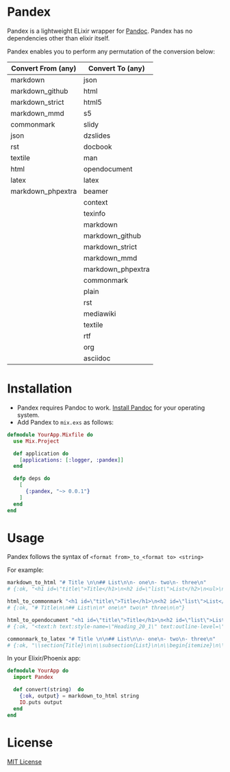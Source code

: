 # Pandex

Pandex is a lightweight ELixir wrapper for [Pandoc](http://pandoc.org). Pandex has no dependencies other than elixir itself.

Pandex enables you to perform any permutation of the conversion below:

Convert From (any)| Convert To (any)
------------------|-------------------
markdown          | json
markdown_github   | html
markdown_strict   | html5
markdown_mmd      | s5
commonmark        | slidy
json              | dzslides
rst               | docbook
textile           | man
html              | opendocument
latex             | latex
markdown_phpextra | beamer
                  | context
                  | texinfo
                  | markdown
                  | markdown_github
                  | markdown_strict
                  | markdown_mmd
                  | markdown_phpextra
                  | commonmark
                  | plain
                  | rst
                  | mediawiki
                  | textile
                  | rtf
                  | org
                  | asciidoc

# Installation

- Pandex requires Pandoc to work. [Install Pandoc](http://pandoc.org/installing.html) for your operating system.
- Add Pandex to `mix.exs` as follows:

``` elixir
defmodule YourApp.Mixfile do
  use Mix.Project

  def application do
    [applications: [:logger, :pandex]]
  end

  defp deps do
    [
      {:pandex, "~> 0.0.1"}
    ]
  end
end
```

# Usage

Pandex follows the syntax of `<format from>_to_<format to> <string>`

For example:
``` elixir
markdown_to_html "# Title \n\n## List\n\n- one\n- two\n- three\n"
# {:ok, "<h1 id=\"title\">Title</h1>\n<h2 id=\"list\">List</h2>\n<ul>\n<li>one</li>\n<li>two</li>\n<li>three</li>\n</ul>\n"}

html_to_commonmark "<h1 id=\"title\">Title</h1>\n<h2 id=\"list\">List</h2>\n<ul>\n<li>one</li>\n<li>two</li>\n<li>three</li>\n</ul>\n"
# {:ok, "# Title\n\n## List\n\n* one\n* two\n* three\n\n"}

html_to_opendocument "<h1 id=\"title\">Title</h1>\n<h2 id=\"list\">List</h2>\n<ul>\n<li>one</li>\n<li>two</li>\n<li>three</li>\n</ul>\n"
# {:ok, "<text:h text:style-name=\"Heading_20_1\" text:outline-level=\"1\">Title</text:h>\n<text:h text:style-name=\"Heading_20_2\" text:outline-level=\"2\">List</text:h>\n<text:list text:style-name=\"L1\">\n  <text:list-item>\n    <text:p text:style-name=\"P1\">one</text:p>\n  </text:list-item>\n  <text:list-item>\n    <text:p text:style-name=\"P1\">two</text:p>\n  </text:list-item>\n  <text:list-item>\n    <text:p text:style-name=\"P1\">three</text:p>\n  </text:list-item>\n</text:list>\n"}

commonmark_to_latex "# Title \n\n## List\n\n- one\n- two\n- three\n"
# {:ok, "\\section{Title}\n\n\\subsection{List}\n\n\\begin{itemize}\n\\tightlist\n\\item\n  one\n\\item\n  two\n\\item\n  three\n\\end{itemize}\n"}
```

In your Elixir/Phoenix app:
``` elixir
defmodule YourApp do
  import Pandex

  def convert(string)  do
    {:ok, output} = markdown_to_html string
    IO.puts output
  end
end
```

# License

[MIT License](LICENSE)
